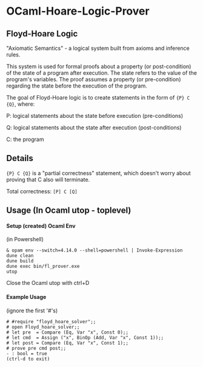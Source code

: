 # OCaml-Hoare-Logic-Prover

## Floyd-Hoare Logic
"Axiomatic Semantics" - a logical system built from axioms and inference rules.

This system is used for formal proofs about a property (or post-condition) of the state of a program after execution.
The state refers to the value of the program's variables.
The proof assumes a property (or pre-condition) regarding the state before the execution of the program.

The goal of Floyd-Hoare logic is to create statements in the form of ```{P} C {Q}```, where:

P: logical statements about the state before execution (pre-conditions)

Q: logical statements about the state after execution (post-conditions)

C: the program

## Details
```{P} C {Q}``` is a "partial correctness" statement, which doesn't worry about proving that C also will terminate.

Total correctness: ```[P] C [Q]```

## Usage (In Ocaml utop - toplevel)

#### Setup (created) Ocaml Env
(in Powershell)


```
& opam env --switch=4.14.0 --shell=powershell | Invoke-Expression
dune clean
dune build
dune exec bin/fl_prover.exe
utop
```


Close the Ocaml utop with ctrl+D


#### Example Usage

(ignore the first '#'s)


```
# #require "floyd_hoare_solver";;
# open Floyd_hoare_solver;;
# let pre  = Compare (Eq, Var "x", Const 0);;
# let cmd  = Assign ("x", BinOp (Add, Var "x", Const 1));;
# let post = Compare (Eq, Var "x", Const 1);;
# prove pre cmd post;;
- : bool = true
(ctrl-d to exit)
```

